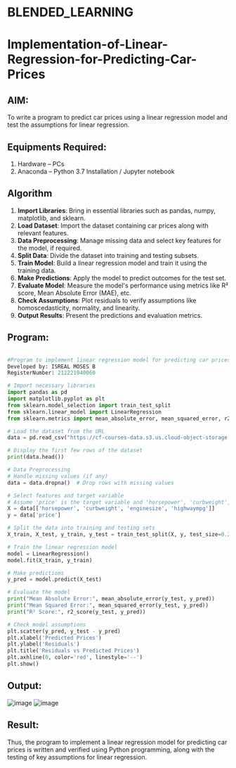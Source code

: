 # BLENDED_LEARNING
# Implementation-of-Linear-Regression-for-Predicting-Car-Prices
## AIM:
To write a program to predict car prices using a linear regression model and test the assumptions for linear regression.

## Equipments Required:
1. Hardware – PCs
2. Anaconda – Python 3.7 Installation / Jupyter notebook

## Algorithm
1. **Import Libraries**: Bring in essential libraries such as pandas, numpy, matplotlib, and sklearn.
2. **Load Dataset**: Import the dataset containing car prices along with relevant features.
3. **Data Preprocessing**: Manage missing data and select key features for the model, if required.
4. **Split Data**: Divide the dataset into training and testing subsets.
5. **Train Model**: Build a linear regression model and train it using the training data.
6. **Make Predictions**: Apply the model to predict outcomes for the test set.
7. **Evaluate Model**: Measure the model's performance using metrics like R² score, Mean Absolute Error (MAE), etc.
8. **Check Assumptions**: Plot residuals to verify assumptions like homoscedasticity, normality, and linearity.
9. **Output Results**: Present the predictions and evaluation metrics.

## Program:

```py

#Program to implement linear regression model for predicting car prices and test assumptions.
Developed by: ISREAL MOSES B
RegisterNumber: 212221040060

# Import necessary libraries
import pandas as pd
import matplotlib.pyplot as plt
from sklearn.model_selection import train_test_split
from sklearn.linear_model import LinearRegression
from sklearn.metrics import mean_absolute_error, mean_squared_error, r2_score

# Load the dataset from the URL
data = pd.read_csv("https://cf-courses-data.s3.us.cloud-object-storage.appdomain.cloud/IBM-ML240EN-SkillsNetwork/labs/data/CarPrice_Assignment.csv")

# Display the first few rows of the dataset
print(data.head())

# Data Preprocessing
# Handle missing values (if any)
data = data.dropna()  # Drop rows with missing values

# Select features and target variable
# Assume 'price' is the target variable and 'horsepower', 'curbweight', 'enginesize', and 'highwaympg' are features
X = data[['horsepower', 'curbweight', 'enginesize', 'highwaympg']]
y = data['price']

# Split the data into training and testing sets
X_train, X_test, y_train, y_test = train_test_split(X, y, test_size=0.2, random_state=42)

# Train the linear regression model
model = LinearRegression()
model.fit(X_train, y_train)

# Make predictions
y_pred = model.predict(X_test)

# Evaluate the model
print("Mean Absolute Error:", mean_absolute_error(y_test, y_pred))
print("Mean Squared Error:", mean_squared_error(y_test, y_pred))
print("R² Score:", r2_score(y_test, y_pred))

# Check model assumptions
plt.scatter(y_pred, y_test - y_pred)
plt.xlabel('Predicted Prices')
plt.ylabel('Residuals')
plt.title('Residuals vs Predicted Prices')
plt.axhline(0, color='red', linestyle='--')
plt.show()


```

## Output:

![image](https://github.com/user-attachments/assets/791d449d-8a1f-4078-9f61-13f4408531b8)
![image](https://github.com/user-attachments/assets/79a33f96-df8a-43a6-a25b-3d108ab8f3be)


## Result:
Thus, the program to implement a linear regression model for predicting car prices is written and verified using Python programming, along with the testing of key assumptions for linear regression.
